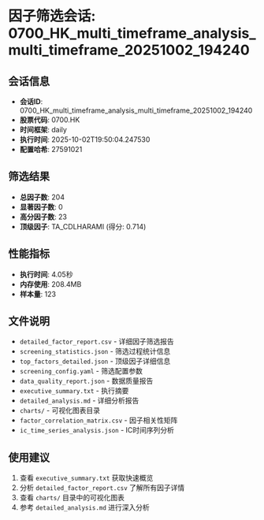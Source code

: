 # 因子筛选会话: 0700_HK_multi_timeframe_analysis_multi_timeframe_20251002_194240

## 会话信息
- **会话ID**: 0700_HK_multi_timeframe_analysis_multi_timeframe_20251002_194240
- **股票代码**: 0700.HK
- **时间框架**: daily
- **执行时间**: 2025-10-02T19:50:04.247530
- **配置哈希**: 27591021

## 筛选结果
- **总因子数**: 204
- **显著因子数**: 0
- **高分因子数**: 23
- **顶级因子**: TA_CDLHARAMI (得分: 0.714)

## 性能指标
- **执行时间**: 4.05秒
- **内存使用**: 208.4MB
- **样本量**: 123

## 文件说明
- `detailed_factor_report.csv` - 详细因子筛选报告
- `screening_statistics.json` - 筛选过程统计信息
- `top_factors_detailed.json` - 顶级因子详细信息
- `screening_config.yaml` - 筛选配置参数
- `data_quality_report.json` - 数据质量报告
- `executive_summary.txt` - 执行摘要
- `detailed_analysis.md` - 详细分析报告
- `charts/` - 可视化图表目录
- `factor_correlation_matrix.csv` - 因子相关性矩阵
- `ic_time_series_analysis.json` - IC时间序列分析

## 使用建议
1. 查看 `executive_summary.txt` 获取快速概览
2. 分析 `detailed_factor_report.csv` 了解所有因子详情
3. 查看 `charts/` 目录中的可视化图表
4. 参考 `detailed_analysis.md` 进行深入分析
